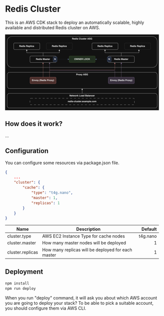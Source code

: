 # Redis Cluster

This is an AWS CDK stack to deploy an automatically scalable, highly available and distributed Redis cluster on AWS.

![Redis Cluster](schema.png "Redis Cluster")

## How does it work?

...

## Configuration

You can configure some resources via package.json file.

```json
{
    ...
    "cluster": {
        "cache": {
            "type": "t4g.nano",
            "master": 1,
            "replicas": 1
        }
    }
}
```

| Name                   | Description                                        | Default  |
| ---------------------- | -------------------------------------------------- | -------: |
| cluster.type     | AWS EC2 Instance Type for cache nodes              | t4g.nano |
| cluster.master   | How many master nodes will be deployed             |        1 |
| cluster.replicas | How many replicas will be deployed for each master |        1 |

## Deployment

```bash
npm install
npm run deploy
```

When you run "deploy" command, it will ask you about which AWS account you are going to deploy your stack?
To be able to pick a suitable account, you should configure them via AWS CLI.
